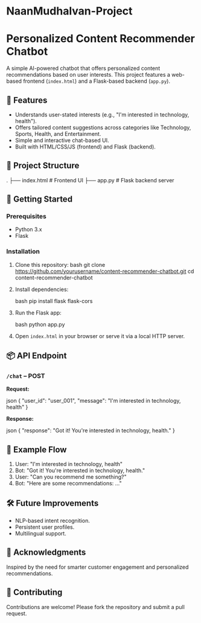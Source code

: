 # NaanMudhalvan-Project

# Personalized Content Recommender Chatbot

A simple AI-powered chatbot that offers personalized content recommendations based on user interests. This project features a web-based frontend (`index.html`) and a Flask-based backend (`app.py`).


## 🧠 Features

- Understands user-stated interests (e.g., "I'm interested in technology, health").
- Offers tailored content suggestions across categories like Technology, Sports, Health, and Entertainment.
- Simple and interactive chat-based UI.
- Built with HTML/CSS/JS (frontend) and Flask (backend).

## 📁 Project Structure

.
├── index.html         # Frontend UI
├── app.py             # Flask backend server

## 🚀 Getting Started

### Prerequisites

- Python 3.x
- Flask

### Installation

1. Clone this repository:
   bash
   git clone https://github.com/yourusername/content-recommender-chatbot.git
   cd content-recommender-chatbot

2. Install dependencies:

   bash
   pip install flask flask-cors
   

3. Run the Flask app:

   bash
   python app.py

4. Open `index.html` in your browser or serve it via a local HTTP server.

## 📦 API Endpoint

### `/chat` – POST

**Request:**

json
{
  "user_id": "user_001",
  "message": "I'm interested in technology, health"
}

**Response:**

json
{
  "response": "Got it! You're interested in technology, health."
}

## 📌 Example Flow

1. User: "I'm interested in technology, health"
2. Bot: "Got it! You're interested in technology, health."
3. User: "Can you recommend me something?"
4. Bot: "Here are some recommendations: ..."

## 🛠️ Future Improvements

* NLP-based intent recognition.
* Persistent user profiles.
* Multilingual support.

## 🙌 Acknowledgments

Inspired by the need for smarter customer engagement and personalized recommendations.

## 🙌 Contributing

Contributions are welcome! Please fork the repository and submit a pull request.



